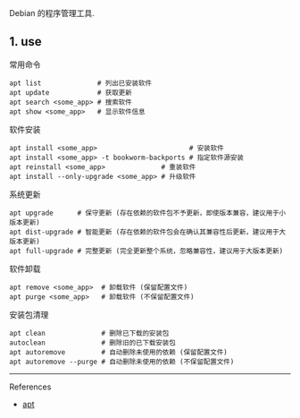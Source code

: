 Debian 的程序管理工具.

## 1. use

常用命令

```
apt list              # 列出已安装软件
apt update            # 获取更新
apt search <some_app> # 搜索软件
apt show <some_app>   # 显示软件信息
```

软件安装

```
apt install <some_app>                       # 安装软件
apt install <some_app> -t bookworm-backports # 指定软件源安装
apt reinstall <some_app>              # 重装软件
apt install --only-upgrade <some_app> # 升级软件
```

系统更新

```
apt upgrade      # 保守更新 (存在依赖的软件包不予更新，即使版本兼容，建议用于小版本更新)
apt dist-upgrade # 智能更新 (存在依赖的软件包会在确认其兼容性后更新，建议用于大版本更新)
apt full-upgrade # 完整更新 (完全更新整个系统，忽略兼容性，建议用于大版本更新)
```

软件卸载

```
apt remove <some_app>  # 卸载软件 (保留配置文件)
apt purge <some_app>   # 卸载软件 (不保留配置文件)
```

安装包清理

```
apt clean              # 删除已下载的安装包
autoclean              # 删除旧的已下载安装包
apt autoremove         # 自动删除未使用的依赖 (保留配置文件)
apt autoremove --purge # 自动删除未使用的依赖 (不保留配置文件)
```

---

References

- [apt](https://wiki.debian.org/zh_CN/Apt)
